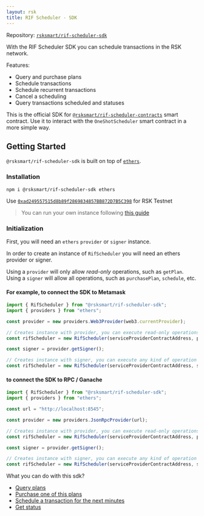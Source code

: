 ```yaml
---
layout: rsk
title: RIF Scheduler - SDK
---
```


Repository: [`rsksmart/rif-scheduler-sdk`](https://github.com/rsksmart/rif-scheduler-sdk)

With the RIF Scheduler SDK you can schedule transactions in the RSK network.

Features:

- Query and purchase plans
- Schedule transactions
- Schedule recurrent transactions
- Cancel a scheduling
- Query transactions scheduled and statuses

This is the official SDK for [`@rsksmart/rif-scheduler-contracts`](https://github.com/rsksmart/rif-scheduler-contracts) smart contract. Use it to interact with the `OneShotScheduler` smart contract in a more simple way.

## Getting Started

`@rsksmart/rif-scheduler-sdk` is built on top of [`ethers`](https://docs.ethers.io/).

### Installation

```
npm i @rsksmart/rif-scheduler-sdk ethers
```

Use [`0xad249557515d8b89f2869834857BB872D7B5C398`](https://explorer.testnet.rsk.co/address/0xad249557515d8b89f2869834857bb872d7b5c398) for RSK Testnet
> You can run your own instance following [this guide](https://developers.rsk.co/rif/scheduler/run/)

### Initialization

First, you will need an `ethers` `provider` or `signer` instance.

In order to create an instance of `RifScheduler` you will need an ethers provider or signer.

Using a `provider` will only allow _read-only_ operations, such as `getPlan`. Using a `signer` will allow all operations, such as `purchasePlan`, `schedule`, etc.

#### For example, to connect the SDK to Metamask

```javascript
import { RifScheduler } from "@rsksmart/rif-scheduler-sdk";
import { providers } from "ethers";

const provider = new providers.Web3Provider(web3.currentProvider);

// Creates instance with provider, you can execute read-only operations
const rifScheduler = new RifScheduler(serviceProviderContractAddress, provider);

const signer = provider.getSigner();

// Creates instance with signer, you can execute any kind of operation
const rifScheduler = new RifScheduler(serviceProviderContractAddress, signer);
```

#### to connect the SDK to RPC / Ganache

```javascript
import { RifScheduler } from "@rsksmart/rif-scheduler-sdk";
import { providers } from "ethers";

const url = "http://localhost:8545";

const provider = new providers.JsonRpcProvider(url);

// Creates instance with provider, you can execute read-only operations
const rifScheduler = new RifScheduler(serviceProviderContractAddress, provider);

const signer = provider.getSigner();

// Creates instance with signer, you can execute any kind of operation
const rifScheduler = new RifScheduler(serviceProviderContractAddress, signer);
```

What you can do with this sdk?

- [Query plans](query-plans)
- [Purchase one of this plans](purchasing-plan)
- [Schedule a transaction for the next minutes](scheduling)
- [Get status](statuses)
